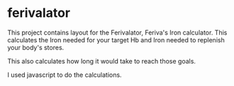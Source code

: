 # ferivalator

This project contains layout for the Ferivalator, Feriva's Iron calculator. This calculates the Iron needed for your target Hb and Iron needed to replenish your body's stores. 

This also calculates how long it would take to reach those goals. 

I used javascript to do the calculations.
